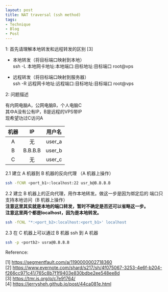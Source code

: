 ```yaml
---
layout: post
title: NAT traversal (ssh method)
tags:
- Technique
- Blog
- Post
---
```



1: 首先请理解本地转发和远程转发的区别 [3]

* 本地转发（将目标端口映射到本地）<br/>
ssh -L 本地网卡地址:本地端口:目标地址:目标端口 root@vps


* 远程转发（将目标端口映射到服务器）<br/>
ssh -R 远程网卡地址:远程端口:目标地址:目标端口 root@vps

2: 问题描述

有内网电脑A，公网电脑B，个人电脑C <br/>
其中A没有公有IP，B是远程的VPS带IP <br/>
现希望功过C访问A <br/>

| 机器    |   IP  | 用户名  |
| :--------: | :-------: | :-------: |
|A |  无  | user_a |
|B | B.B.B.B  | user_b |
|C | 无  |  user_c |

2.1 建立 A 机器到 B 机器的反向代理 （A 机器上操作） <br/>
```zsh
ssh -fCNR <port_b1>:localhost:22 usr_b@B.B.B.B
```

2.2 建立 B 机器上的正向代理，用作本地转发。做这一步是因为绑定后的 端口只支持本地访问（B 机器上操作） <br/>
   **注意这里其实就是本地的端口转发，暂时不确定是否还可以省略这一步。** <br/>
   **注意这里两个都是localhost，因为是本地转发。**
```zsh
ssh -fCNL "*:<port_b2>:localhost:<port_b1>' localhost
```

2.3 在 C 机器上可以通过 B 机器 ssh 到 A 机器
```zsh
ssh -p <portb2> usra@B.B.B.B
```


Reference:

[1] https://segmentfault.com/a/1190000002718360 <br/>
[2] https://www.evernote.com/shard/s217/sh/4f075067-3253-4e6f-b204-f266cc971c41/765c8b7f1f9403e830bdbe2ee548ee8d <br/>
[3] https://tmr.js.org/p/c7e91764/ <br/>
[4] https://jerrysheh.github.io/post/44ca081e.html